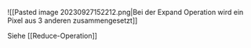 ![[Pasted image 20230927152212.png|Bei der Expand Operation wird ein Pixel aus 3 anderen zusammengesetzt]]

Siehe [[Reduce-Operation]]